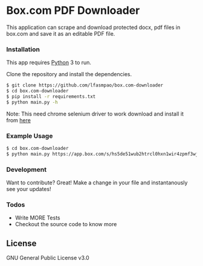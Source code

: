 # Box.com PDF Downloader

This application can scrape and download protected docx, pdf files in box.com and save it as an editable PDF file.

### Installation

This app requires [Python](https://python.org/) 3 to run.

Clone the repository and install the dependencies.

```sh
$ git clone https://github.com/lfasmpao/box.com-downloader
$ cd box.com-downloader
$ pip install -r requirements.txt
$ python main.py -h
```

Note: This need chrome selenium driver to work download and install it from [here](http://chromedriver.chromium.org/downloads)

### Example Usage
```sh
$ cd box.com-downloader
$ python main.py https://app.box.com/s/hs5de51wub2htrcl0hxn1wir4zpmf3wj
```

### Development

Want to contribute? Great!
Make a change in your file and instantanously see your updates!

### Todos
 - Write MORE Tests
 - Checkout the source code to know more

License
----
GNU General Public License v3.0
